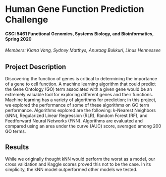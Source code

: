 # Human Gene Function Prediction Challenge
#### CSCI 5461 Functional Genomics, Systems Biology, and Bioinformatics, Spring 2020

###### Members: Kiana Vang, Sydney Matthys, Anuraag Bukkuri, Linus Hennessee

## Project Description
Discovering the function of genes is critical to determining the importance of a gene to cell function. A machine learning algorithm that could predict the Gene Ontology (GO) term associated with a given gene would be an extremely valuable tool for exploring different genes and their functions. Machine learning has a variety of algorithms for prediction; in this project, we explored the performance of some of these algorithms on GO term performance. Algorithms explored are the following: k-Nearest Neighbors (kNN), Regularized Linear Regression (RLR), Random Forest (RF), and Feedforward Neural Networks (FNN). Algorithms are evaluated and compared using an area under the curve (AUC) score, averaged among 200 GO terms.

## Results
While we originally thought kNN would perform the worst as a model, our cross validation and Kaggle scores proved this not to be the case. In its simplicity, the kNN model outperformed other models we tested.
